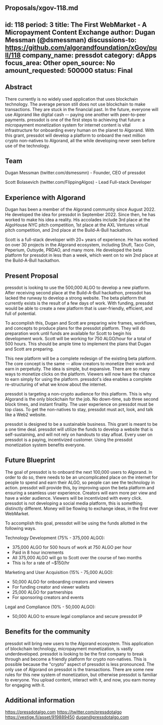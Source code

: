 Proposals/xgov-118.md
---
id: 118
period: 3
title: The First WebMarket - A Micropayment Content Exchange
author: Dugan Messman (@dsmessman)
discussions-to: https://github.com/algorandfoundation/xGov/pull/118
company_name: pressdot
category: dApps
focus_area: Other
open_source: No
amount_requested: 500000
status: Final
---

## Abstract
  There currently is no widely used application that uses blockchain technology. The average person still does not use blockchain to make transactions. They are stuck in the financial past. In the future, everyone will use Algorand like digital cash -- paying one another with peer-to-peer payments. pressdot is one of the first steps to achieving that future: a micropayment monetization system for internet content is vital infrastructure for onboarding every human on the planet to Algorand. With this grant, pressdot will develop a platform to onboard the next million crypto non-natives to Algorand, all the while developing never seen before use of the technology. 


## Team
Dugan Messman (twitter.com/dsmessmn) - Founder, CEO of pressdot

Scott Bolasevich (twitter.com/FlippingAlgos) - Lead Full-stack Developer


## Experience with Algorand
  Dugan has been a member of the Algorand community since August 2022. He developed the idea for pressdot in September 2022. Since then, he has worked to make his idea a reality. His accolades include 3rd place at the AlgoHouse NYC pitch competition, 1st place at the AXL Ventures virtual pitch competition, and 2nd place at the Build-A-Bull hackathon.

  Scott is a full-stack developer with 20+ years of experience. He has worked on over 30 projects in the Algorand ecosystem, including Shufl, Taco Coin, Peperium, Outsyde, PRDAO, and many more. He developed the beta platform for pressdot in less than a week, which went on to win 2nd place at the Build-A-Bull hackathon. 

## Present Proposal
  pressdot is looking to use the 500,000 ALGO to develop a new platform. After receiving second place at the Build-A-Bull hackathon, pressdot has lacked the runway to develop a strong website. The beta platform that currently exists is the result of a few days of work. With funding, pressdot would be able to create a new platform that is user-friendly, efficient, and full of potential.
  
  To accomplish this, Dugan and Scott are preparing wire frames, workflows, and concepts to produce plans for the pressdot platform. They will do preparation work until funds are available for Scott to begin his development work. Scott will be working for 750 ALGO/hour for a total of 500 hours. This should be ample time to implement the plans that Dugan and Scott are preparing.
  
  This new platform will be a complete redesign of the existing beta platform. The core concept is the same -- allow creators to monetize their work and earn in perpetuity. The idea is simple, but expansive. There are so many ways to monetize clicks on the platform. Viewers will now have the chance to earn simply for using the platform. pressdot's idea enables a complete re-structuring of what we know about the internet.
    
  pressdot is targeting a non-crypto audience for this platform. This is why Algorand is the only blockchain for the job. No down-time, sub three second block times, and instant finality. The user experience on pressdot must be top class. To get the non-natives to stay, pressdot must act, look, and talk like a Web2 website. 
  
  pressdot is designed to be a sustainable business. This grant is meant to be a one time deal. pressdot will utilize the funds to develop a website that is self-sustaining, and will not rely on handouts to stay afloat. Every user on pressdot is a paying, incentivized customer. Using the pressdot monetization system benefits everyone. 
  

## Future Blueprint
  The goal of pressdot is to onboard the next 100,000 users to Algorand. In order to do so, there needs to be an uncomplicated place on the internet for people to spend and earn their ALGO, so people can see the technology in action. pressdot will provide this, by improving upon the beta platform and ensuring a seamless user experience. Creators will earn more per view and have a wider audience. Viewers will be incentivized with every click. pressdot is not developing a social media platform, this is something distinctly different. Money will be flowing to exchange ideas, in the first ever WebMarket. 
  
  To accomplish this goal, pressdot will be using the funds allotted in the following ways.
  
Technology Development (75% - 375,000 ALGO):
 - 375,000 ALGO for 500 hours of work at 750 ALGO per hour
 - Paid in 8 hour increments
 - All 375,000 ALGO will go to Scott over the course of two months
 - This is for a rate of ~$150/hr

Marketing and User Acquisition (15% - 75,000 ALGO):
 - 50,000 ALGO for onboarding creators and viewers
 - For funding creator and viewer wallets
 - 25,000 ALGO for partnerships
 - For sponsoring creators and events

Legal and Compliance (10% - 50,000 ALGO):
 - 50,000 ALGO to ensure legal compliance and secure pressdot IP


## Benefits for the community
  pressdot will bring new users to the Algorand ecosystem. This application of blockchain technology, micropayment monetization, is vastly underdeveloped. pressdot is looking to be the first company to break through and become a friendly platform for crypto non-natives. This is possible because the "crypto" aspect of pressdot is less pronounced. The only use of Algorand on pressdot is the transactions. There are some new rules for this new system of monetization, but otherwise pressdot is familiar to everyone. You upload content, interact with it, and now, you earn money for engaging with it. 


## Additional information
https://pressdotalgo.com
https://twitter.com/pressdotalgo
https://vestige.fi/asset/919889450
dugan@pressdotalgo.com
